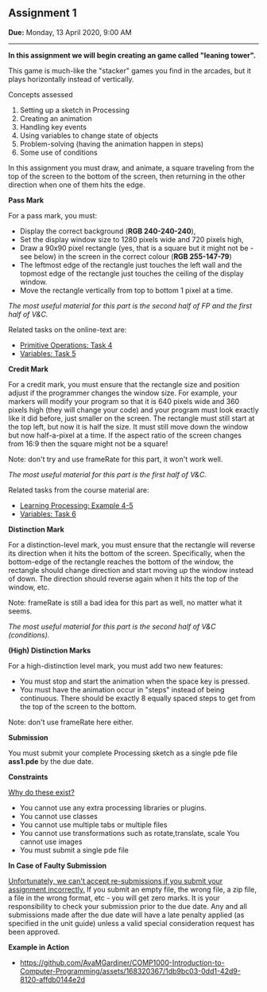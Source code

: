 ## Assignment 1

**Due:** Monday, 13 April 2020, 9:00 AM

---

**In this assignment we will begin creating an game called "leaning tower".**

This game is much-like the "stacker" games you find in the arcades, but it plays horizontally instead of vertically. 

Concepts assessed

1. Setting up a sketch in Processing
2. Creating an animation
3. Handling key events
4. Using variables to change state of objects
5. Problem-solving (having the animation happen in steps)
6. Some use of conditions

In this assignment you must draw, and animate, a square traveling from the top of the screen to the bottom of the screen, then returning in the other direction when one of them hits the edge.

**Pass Mark**

For a pass mark, you must:

- Display the correct background (**RGB 240-240-240**),
- Set the display window size to 1280 pixels wide and 720 pixels high,
- Draw a 90x90 pixel rectangle (yes, that is a square but it might not be - see below) in the screen in the correct colour (**RGB 255-147-79**)
- The leftmost edge of the rectangle just touches the left wall and the topmost edge of the rectangle just touches the ceiling of the display window.
- Move the rectangle vertically from top to bottom 1 pixel at a time.

*The most useful material for this part is the second half of FP and the first half of V&C.* 

Related tasks on the online-text are:

- <ins>Primitive Operations: Task 4</ins>
- <ins>Variables: Task 5</ins>
  
**Credit Mark**

For a credit mark, you must ensure that the rectangle size and position adjust if the programmer changes the window size. For example, your markers will modify your program so that it is 640 pixels wide and 360 pixels high (they will change your code) and your program must look exactly like it did before, just smaller on the screen. The rectangle must still start at the top left, but now it is half the size. It must still move down the window but now half-a-pixel at a time. If the aspect ratio of the screen changes from 16:9 then the square might not be a square!

Note: don't try and use frameRate for this part, it won't work well. 

*The most useful material for this part is the first half of V&C.* 

Related tasks from the course material are:

- <ins>Learning Processing: Example 4-5</ins>
- <ins>Variables: Task 6 </ins>

**Distinction Mark** 

For a distinction-level mark, you must ensure that the rectangle will reverse its direction when it hits the bottom of the screen. Specifically, when the bottom-edge of the rectangle reaches the bottom of the window, the rectangle should change direction and start moving *up* the window instead of down. The direction should reverse again when it hits the top of the window, etc.

Note: frameRate is still a bad idea for this part as well, no matter what it seems. 

*The most useful material for this part is the second half of V&C (conditions).*

**(High) Distinction Marks**

For a high-distinction level mark, you must add two new features:

- You must stop and start the animation when the space key is pressed.
- You must have the animation occur in "steps" instead of being continuous. There should be exactly 8 equally spaced steps to get from the top of the screen to the bottom.

Note: don't use frameRate here either.

**Submission**

You must submit your complete Processing sketch as a single pde file **ass1.pde** by the due date.

**Constraints**

<ins>Why do these exist?</ins>

- You cannot use any extra processing libraries or plugins.
- You cannot use classes
- You cannot use multiple tabs or multiple files
- You cannot use transformations such as rotate,translate, scale You cannot use images
- You must submit a single pde file

**In Case of Faulty Submission**

<ins>Unfortunately, we can't accept re-submissions if you submit your assignment incorrectly.</ins> If you submit an empty file, the wrong file, a zip file, a file in the wrong format, etc - you will get zero marks. It is your responsibility to check your submission prior to the due date. Any and all submissions made after the due date will have a late penalty applied (as specified in the unit guide) unless a valid special consideration request has been approved.

**Example in Action**
- https://github.com/AvaMGardiner/COMP1000-Introduction-to-Computer-Programming/assets/168320367/1db9bc03-0dd1-42d9-8120-affdb0144e2d
